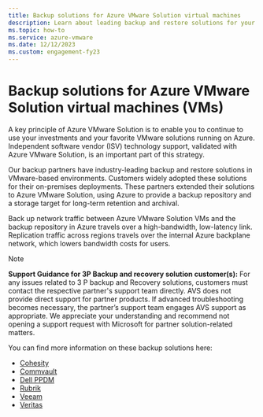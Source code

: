```yaml
---
title: Backup solutions for Azure VMware Solution virtual machines
description: Learn about leading backup and restore solutions for your Azure VMware Solution virtual machines.
ms.topic: how-to
ms.service: azure-vmware
ms.date: 12/12/2023
ms.custom: engagement-fy23
---
```


# Backup solutions for Azure VMware Solution virtual machines (VMs)

A key principle of Azure VMware Solution is to enable you to continue to use your investments and your favorite VMware solutions running on Azure. Independent software vendor (ISV) technology support, validated with Azure VMware Solution, is an important part of this strategy. 

Our backup partners have industry-leading backup and restore solutions in VMware-based environments. Customers widely adopted these solutions for their on-premises deployments. These partners extended their solutions to Azure VMware Solution, using Azure to provide a backup repository and a storage target for long-term retention and archival.

Back up network traffic between Azure VMware Solution VMs and the backup repository in Azure travels over a high-bandwidth, low-latency link. Replication traffic across regions travels over the internal Azure backplane network, which lowers bandwidth costs for users.

>[!NOTE]
>**Support Guidance for 3P Backup and recovery solution customer(s):**
>For any issues related to 3 P backup and Recovery solutions, customers must contact the respective partner's support team directly. AVS does not provide direct support for partner products. If advanced troubleshooting becomes necessary, the partner’s support team engages AVS support as appropriate. We appreciate your understanding and recommend not opening a support request with Microsoft for partner solution-related matters.


You can find more information on these backup solutions here:
- [Cohesity](https://www.cohesity.com/blogs/expanding-cohesitys-support-for-microsofts-ecosystem-azure-stack-and-azure-vmware-solution/)
- [Commvault](https://documentation.commvault.com/v11/essential/azure_vmware_solution.html)
- [Dell PPDM](https://www.dell.com/support/manuals/en-us/enterprise-copy-data-management/pp-dm_19.11_virtual_machines_ug/azure-vmware-solution-avs-on-microsoft-azure?guid=guid-600e65ba-95f3-4d7c-b8bb-4950abf2f9ad&lang=en-us/)
- [Rubrik](https://www.rubrik.com/en/products/cloud-data-management)
- [Veeam](https://www.veeam.com/kb4012)
- [Veritas](https://vrt.as/nb4avs)
